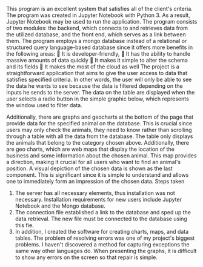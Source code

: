 This program is an excellent system that satisfies all of the client's criteria. The program was created in Jupyter Notebook with Python 3. As a result, Jupyter Notebook may be used to run the application. The program consists of two modules: the backend, which connects to and retrieves data from the utilized database, and the front end, which serves as a link between them.
The program employs a mongo database instead of a relational or structured query language-based database since it offers more benefits in the following areas:
	It is developer-friendly, 
	It has the ability to handle massive amounts of data quickly
	It makes it simple to alter the schema and its fields
	It makes the most of the cloud as well
The project is a straightforward application that aims to give the user access to data that satisfies specified criteria. In other words, the user will only be able to see the data he wants to see because the data is filtered depending on the inputs he sends to the server.
The data on the table are displayed when the user selects a radio button in the simple graphic below, which represents the window used to filter data.
 

Additionally, there are graphs and geocharts at the bottom of the page that provide data for the specified animal on the database. 
This is crucial since users may only check the animals, they need to know rather than scrolling through a table with all the data from the database. The table only displays the animals that belong to the category chosen above.
Additionally, there are geo charts, which are web maps that display the location of the business and some information about the chosen animal. This map provides a direction, making it crucial for all users who want to find an animal's position. 
A visual depiction of the chosen data is shown as the last component. This is significant since it is simple to understand and allows one to immediately form an impression of the chosen data. 
Steps taken
1. The server has all necessary elements, thus installation was not necessary.
Installation requirements for new users include Jupyter Notebook and the Mongo database.
2. The connection file established a link to the database and sped up the data retrieval. The new file must be connected to the database using this fie.
3. In addition, I created the software for creating charts, maps, and data tables.
The problem of resolving errors was one of my project's biggest problems. I haven't discovered a method for capturing exceptions the same way other languages do. When presenting the graphs, it is difficult to show any errors on the screen so that repair is simple.

